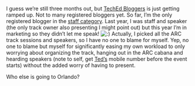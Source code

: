 I guess we’re still three months out, but [TechEd
Bloggers](http://techedbloggers.net) is just getting ramped up. Not to
many registered bloggers yet. So far, I’m the only registered blogger in
the [staff
category](http://techedbloggers.net/Bloggers/TechEd2005/Orlando/Staff.category).
Last year, I was staff and speaker (the only track owner also presenting
I might point out) but this year I’m in marketing so they didn’t let me
speak!
![:)](http://devhawk.net/wp-includes/images/smilies/icon_smile.gif)
Actually, I picked all the ARC track sessions and speakers, so I have no
one to blame for myself. Yep, no one to blame but myself for
significantly easing my own workload to only worrying about organizing
the track, hanging out in the ARC cabana and hearding speakers (note to
self, get [Ted’s](http://www.neward.net/ted/weblog/) mobile number
before the event starts) without the added worry of having to present.

Who else is going to Orlando?
